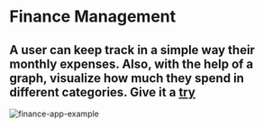 # Finance Management
## A user can keep track in a simple way their monthly expenses. Also, with the help of a graph, visualize how much they spend in different categories. Give it a [try](https://francisco-schonfeld-c0ee4a3e0a34.herokuapp.com/login/?next=/)

![finance-app-example](https://github.com/FranciscoSchonfeld/finance-manager/assets/106356184/5726ce71-bb7c-422a-9998-4e566a0a8ef7)

